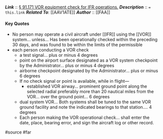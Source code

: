 ***Link***      :: [§ 91.171 VOR equipment check for IFR operations.](https://www.ecfr.gov/current/title-14/section-91.171)
***Description***      :: `= this.link`
***Related To***: [[AAV1ATE]]
***Author*** :: [[FAA]]

#### Key Quotes
* No person may operate a civil aircraft under [[IFR]] using the [[VOR]] system... unless... Has been operationally checked within the preceding 30 days, and was found to be within the limits of the permissible
* each person conducting a VOR check
	* a test signal... plus or minus 4 degrees
	* point on the airport surface designated as a VOR system checkpoint by the Administrator... plus or minus 4 degrees
	* airborne checkpoint designated by the Administrator... plus or minus 6 degrees
	* If no check signal or point is available, while in flight—
		* established VOR airway... prominent ground point along the selected radial preferably more than 20 nautical miles from the VOR... over the ground point... 6 degrees
	* dual system VOR... Both systems shall be tuned to the same VOR ground facility and note the indicated bearings to that station.... 4 degrees
	* Each person making the VOR operational check... shall enter the date, place, bearing error, and sign the aircraft log or other record.

#source #far